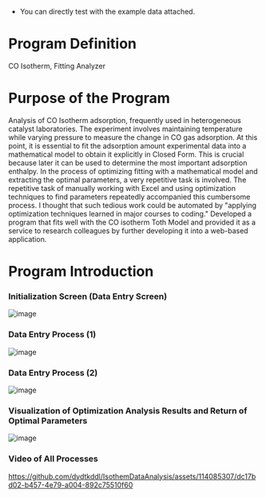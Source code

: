 * You can directly test with the example data attached.
# Program Definition
CO Isotherm, Fitting Analyzer
# Purpose of the Program
Analysis of CO Isotherm adsorption, frequently used in heterogeneous catalyst laboratories.
The experiment involves maintaining temperature while varying pressure to measure the change in CO gas adsorption.
At this point, it is essential to fit the adsorption amount experimental data into a mathematical model to obtain it explicitly in Closed Form.
This is crucial because later it can be used to determine the most important adsorption enthalpy.
In the process of optimizing fitting with a mathematical model and extracting the optimal parameters, a very repetitive task is involved.
The repetitive task of manually working with Excel and using optimization techniques to find parameters repeatedly accompanied this cumbersome process. I thought that such tedious work could be automated by "applying optimization techniques learned in major courses to coding."
Developed a program that fits well with the CO isotherm Toth Model and provided it as a service to research colleagues by further developing it into a web-based application.

# Program Introduction
### Initialization Screen (Data Entry Screen)
![image](https://github.com/dydtkddl/IsothemDataAnalysis/assets/114085307/87595a97-425b-4047-9da5-bfc19a1f4c53)
### Data Entry Process (1)
![image](https://github.com/dydtkddl/IsothemDataAnalysis/assets/114085307/e499be3b-43ec-480d-b819-5f4801f4d101)
### Data Entry Process (2)
![image](https://github.com/dydtkddl/IsothemDataAnalysis/assets/114085307/e18f4ae4-9623-4562-a408-87dc33c57cad)
### Visualization of Optimization Analysis Results and Return of Optimal Parameters
![image](https://github.com/dydtkddl/IsothemDataAnalysis/assets/114085307/960f33af-0450-40a6-8764-a2c47c8b6b02)

### Video of All Processes
https://github.com/dydtkddl/IsothemDataAnalysis/assets/114085307/dc17bd02-b457-4e79-a004-892c75510f60
